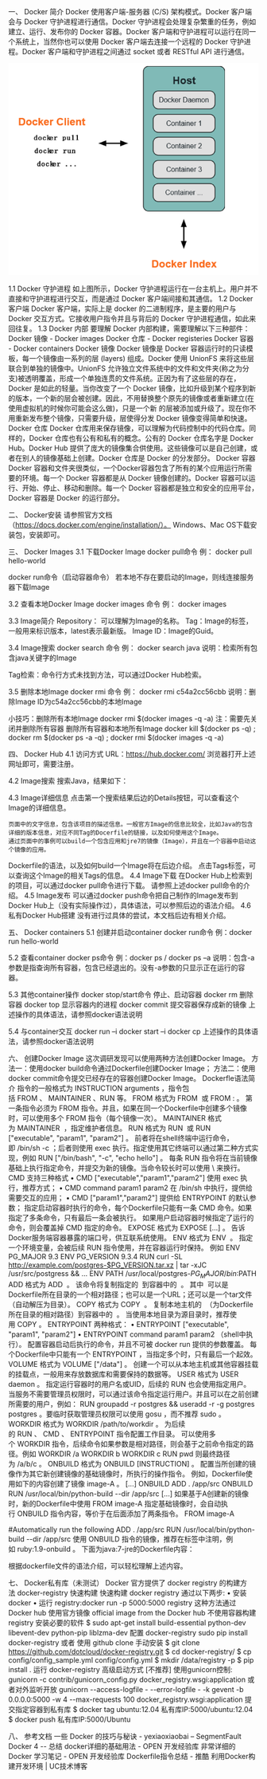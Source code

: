 一、	Docker 简介
    Docker 使用客户端-服务器 (C/S) 架构模式。Docker 客户端会与 Docker 守护进程进行通信。Docker 守护进程会处理复杂繁重的任务，例如建立、运行、发布你的 Docker 容器。Docker 客户端和守护进程可以运行在同一个系统上，当然你也可以使用 Docker 客户端去连接一个远程的 Docker 守护进程。Docker 客户端和守护进程之间通过 socket 或者 RESTful API 进行通信。

![结构图](./res/structure.png "结构图")

1.1 Docker 守护进程
    如上图所示，Docker 守护进程运行在一台主机上。用户并不直接和守护进程进行交互，而是通过 Docker 客户端间接和其通信。
1.2 Docker 客户端
    Docker 客户端，实际上是 docker 的二进制程序，是主要的用户与 Docker 交互方式。它接收用户指令并且与背后的 Docker 守护进程通信，如此来回往复。
1.3 Docker 内部
要理解 Docker 内部构建，需要理解以下三种部件：
Docker 镜像 - Docker images
Docker 仓库 - Docker registeries
Docker 容器 - Docker containers
Docker 镜像
    Docker 镜像是 Docker 容器运行时的只读模板，每一个镜像由一系列的层 (layers) 组成。Docker 使用 UnionFS 来将这些层联合到单独的镜像中。UnionFS 允许独立文件系统中的文件和文件夹(称之为分支)被透明覆盖，形成一个单独连贯的文件系统。正因为有了这些层的存在，Docker 是如此的轻量。当你改变了一个 Docker 镜像，比如升级到某个程序到新的版本，一个新的层会被创建。因此，不用替换整个原先的镜像或者重新建立(在使用虚拟机的时候你可能会这么做)，只是一个新 的层被添加或升级了。现在你不用重新发布整个镜像，只需要升级，层使得分发 Docker 镜像变得简单和快速。
Docker 仓库
    Docker 仓库用来保存镜像，可以理解为代码控制中的代码仓库。同样的，Docker 仓库也有公有和私有的概念。公有的 Docker 仓库名字是 Docker Hub。Docker Hub 提供了庞大的镜像集合供使用。这些镜像可以是自己创建，或者在别人的镜像基础上创建。Docker 仓库是 Docker 的分发部分。
Docker 容器
    Docker 容器和文件夹很类似，一个Docker容器包含了所有的某个应用运行所需要的环境。每一个 Docker 容器都是从 Docker 镜像创建的。Docker 容器可以运行、开始、停止、移动和删除。每一个 Docker 容器都是独立和安全的应用平台，Docker 容器是 Docker 的运行部分。

二、	Docker安装
请参照官方文档（https://docs.docker.com/engine/installation/）。
Windows、Mac OS下载安装包，安装即可。

三、	Docker Images
3.1 下载Docker Image
docker pull命令
例：	docker pull hello-world


docker run命令（启动容器命令）
    若本地不存在要启动的Image，则线连接服务器下载Image

3.2 查看本地Docker Image
docker images 命令
例： docker images


3.3 Image简介
Repository： 可以理解为Image的名称。
Tag：Image的标签，一般用来标识版本，latest表示最新版。
Image ID：Image的Guid。

3.4 Image搜索
docker search 命令
例： docker search java
说明：检索所有包含java关键字的Image

Tag检索：命令行方式未找到方法，可以通过Docker Hub检索。

3.5 删除本地Image
docker rmi 命令
例： docker rmi c54a2cc56cbb
说明：删除Image ID为c54a2cc56cbb的本地Image

小技巧：删除所有本地Image
docker rmi $(docker images -q -a) 
注：需要先关闭并删除所有容器
删除所有容器和本地所有Image
docker kill $(docker ps -q) ; docker rm $(docker ps -a -q) ; docker rmi $(docker images -q -a) 

四、	Docker Hub
4.1 访问方式
URL：https://hub.docker.com/
浏览器打开上述网址即可，需要注册。


4.2 Image搜索
搜索Java，结果如下：


4.3 Image详细信息
    点击第一个搜索结果后边的Details按钮，可以查看这个Image的详细信息。




    页面中的文字信息，包含该项目的描述信息。一般官方Image的信息比较全，比如Java的包含详细的版本信息，对应不同Tag的Docerfile的链接，以及如何使用这个Image。
    通过页面中的事例可以build一个包含应用和jre7的镜像（Image），并且在一个容器中启动这个镜像的应用。
Dockerfile的语法，以及如何build一个Image将在后边介绍。
点击Tags标签，可以查询这个Image的相关Tags的信息。
4.4 Image下载
    在Docker Hub上检索到的项目，可以通过docker pull命令进行下载。
请参照上述docker pull命令的介绍。
4.5 Image发布
可以通过docker push命令把自己制作的Image发布到Docker Hub上（没有实际操作过），具体语法，可以参照后边的语法介绍。
4.6 私有Docker Hub搭建
没有进行过具体的尝试，本文档后边有相关介绍。

五、	Docker containers
5.1 创建并启动container
docker run命令
例：docker run hello-world


5.2 查看container
docker ps命令
例：docker ps / docker ps –a
说明：包含-a参数是指查询所有容器，包含已经退出的。没有-a参数的只显示正在运行的容器。

5.3 其他container操作
docker stop/start命令	停止、启动容器
docker rm						删除容器
docker top					显示容器内的进程
docker commit					提交容器保存成新的镜像
上述操作的具体语法，请参照docker语法说明

5.4 与container交互
docker run –i
docker start –i
docker cp
上述操作的具体语法，请参照docker语法说明

六、	创建Docker Image
这次调研发现可以使用两种方法创建Docker Image。
方法一：使用docker build命令通过Dockerfile创建Docker Image；
方法二：使用docker commit命令提交已经存在的容器创建Docker Image。
Dockerfle语法简介
指令的一般格式为 INSTRUCTION arguments ，指令包括 FROM 、 MAINTAINER 、RUN 等。
FROM
格式为 FROM <image> 或 FROM <image>:<tag> 。
第一条指令必须为 FROM 指令。并且，如果在同一个Dockerfile中创建多个镜像时，可以使用多个 FROM 指令（每个镜像一次）。
MAINTAINER
格式为 MAINTAINER <name> ，指定维护者信息。
RUN
格式为 RUN <command> 或 RUN ["executable", "param1", "param2"] 。
前者将在shell终端中运行命令，即 /bin/sh -c ；后者则使用 exec 执行。指定使用其它终端可以通过第二种方式实现，例如 RUN ["/bin/bash", "-c", "echo hello"] 。
每条 RUN 指令将在当前镜像基础上执行指定命令，并提交为新的镜像。当命令较长时可以使用 \ 来换行。
CMD
    支持三种格式
•	CMD ["executable","param1","param2"] 使用 exec 执行，推荐方式；
•	CMD command param1 param2 在 /bin/sh 中执行，提供给需要交互的应用；
•	CMD ["param1","param2"] 提供给 ENTRYPOINT 的默认参数；
    指定启动容器时执行的命令，每个Dockerfile只能有一条 CMD 命令。如果指定了多条命令，只有最后一条会被执行。
    如果用户启动容器时候指定了运行的命令，则会覆盖掉 CMD 指定的命令。
EXPOSE
    格式为 EXPOSE <port> [<port>...] 。
    告诉Docker服务端容器暴露的端口号，供互联系统使用。
ENV
    格式为 ENV <key> <value> 。 指定一个环境变量，会被后续 RUN 指令使用，并在容器运行时保持。
    例如
ENV PG_MAJOR 9.3
ENV PG_VERSION 9.3.4
RUN curl -SL http://example.com/postgres-$PG_VERSION.tar.xz | tar -xJC /usr/src/postgress && …
ENV PATH /usr/local/postgres-$PG_MAJOR/bin:$PATH
ADD
    格式为 ADD <src> <dest> 。
    该命令将复制指定的 <src> 到容器中的 <dest> 。 其中 <src> 可以是Dockerfile所在目录的一个相对路径；也可以是一个URL；还可以是一个tar文件（自动解压为目录）。
COPY
    格式为 COPY <src> <dest> 。
    复制本地主机的 <src> （为Dockerfile所在目录的相对路径）到容器中的 <dest> 。
    当使用本地目录为源目录时，推荐使用 COPY 。
ENTRYPOINT
    两种格式：
•	ENTRYPOINT ["executable", "param1", "param2"]
•	ENTRYPOINT command param1 param2 （shell中执行）。
    配置容器启动后执行的命令，并且不可被 docker run 提供的参数覆盖。
    每个Dockerfile中只能有一个 ENTRYPOINT ，当指定多个时，只有最后一个起效。
VOLUME
    格式为 VOLUME ["/data"] 。
    创建一个可以从本地主机或其他容器挂载的挂载点，一般用来存放数据库和需要保持的数据等。
USER
    格式为 USER daemon 。
    指定运行容器时的用户名或UID，后续的 RUN 也会使用指定用户。
    当服务不需要管理员权限时，可以通过该命令指定运行用户。并且可以在之前创建所需要的用户，例如： RUN groupadd -r postgres && useradd -r -g postgres postgres 。要临时获取管理员权限可以使用 gosu ，而不推荐 sudo 。
WORKDIR
    格式为 WORKDIR /path/to/workdir 。
    为后续的 RUN 、 CMD 、 ENTRYPOINT 指令配置工作目录。
    可以使用多个 WORKDIR 指令，后续命令如果参数是相对路径，则会基于之前命令指定的路径。例如
WORKDIR /a
WORKDIR b
WORKDIR c
RUN pwd
    则最终路径为 /a/b/c 。
ONBUILD
    格式为 ONBUILD [INSTRUCTION] 。
    配置当所创建的镜像作为其它新创建镜像的基础镜像时，所执行的操作指令。
    例如，Dockerfile使用如下的内容创建了镜像 image-A 。
[...]
ONBUILD ADD . /app/src
ONBUILD RUN /usr/local/bin/python-build --dir /app/src
[...]
    如果基于A创建新的镜像时，新的Dockerfile中使用 FROM image-A 指定基础镜像时，会自动执行 ONBUILD 指令内容，等价于在后面添加了两条指令。
FROM image-A

#Automatically run the following
ADD . /app/src
RUN /usr/local/bin/python-build --dir /app/src
    使用 ONBUILD 指令的镜像，推荐在标签中注明，例如 ruby:1.9-onbuild 。
下面为java:7-jre的Dockerfile内容：

根据dockerfile文件的语法介绍，可以轻松理解上述内容。

七、	Docker私有库（未测试）
Docker 官方提供了 docker registry 的构建方法 docker-registry
快速构建
快速构建 docker registry 通过以下两步:
•	安装 docker
•	运行 registry:docker run -p 5000:5000 registry
这种方法通过 Docker hub 使用官方镜像 official image from the Docker hub
不使用容器构建 registry
安装必要的软件
$ sudo apt-get install build-essential python-dev libevent-dev python-pip liblzma-dev
配置 docker-registry
sudo pip install docker-registry
或者 使用 github clone 手动安装
$ git clone https://github.com/dotcloud/docker-registry.git
$ cd docker-registry/
$ cp config/config_sample.yml config/config.yml
$ mkdir /data/registry -p
$ pip install .
运行
docker-registry
高级启动方式 [不推荐]
使用gunicorn控制:
gunicorn -c contrib/gunicorn_config.py docker_registry.wsgi:application
或者对外监听开放
gunicorn --access-logfile - --error-logfile - -k gevent -b 0.0.0.0:5000 -w 4 --max-requests 100 docker_registry.wsgi:application
提交指定容器到私有库
$ docker tag ubuntu:12.04 私有库IP:5000/ubuntu:12.04
$ docker push 私有库IP:5000/Ubuntu

八、	参考文档
一些 Docker 的技巧与秘诀 - yexiaoxiaobai – SegmentFault
Docker 4 -- 总结
docker详细的基础用法 - OPEN 开发经验库
非常详细的 Docker 学习笔记 - OPEN 开发经验库
Dockerfile指令总结 - 推酷
利用Docker构建开发环境 | UC技术博客
